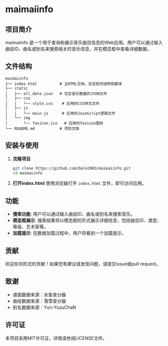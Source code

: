 # maimaiinfo

## 项目简介
maimaiinfo 是一个用于查询和展示音乐曲目信息的Web应用。用户可以通过输入曲目ID、曲名或别名来搜索相关的音乐信息，并在模态框中查看详细数据。

## 文件结构
```
maimaiinfo
├── index.html          # 主HTML文档，包含网页结构和脚本
├── static
│   ├── all_data.json   # 包含音乐数据的JSON文件
│   ├── css
│   │   └── style.css    # 应用的CSS样式文件
│   ├── js
│   │   └── main.js      # 应用的JavaScript逻辑文件
│   └── img
│       └── favicon.ico   # 应用的favicon图标
└── README.md           # 项目文档
```

## 安装与使用
1. **克隆项目**
   ```bash
   git clone https://github.com/Dale2003/maimaiinfo.git
   cd maimaiinfo
   ```

2. **打开index.html**
   使用浏览器打开 `index.html` 文件，即可访问应用。

## 功能
- **搜索功能**: 用户可以通过输入曲目ID、曲名或别名来搜索音乐。
- **模态框展示**: 搜索结果将以模态框的形式展示详细信息，包括曲目ID、类型、等级、艺术家等。
- **加载提示**: 在数据加载过程中，用户将看到一个加载提示。

## 贡献
欢迎任何形式的贡献！如果您有建议或发现问题，请提交issue或pull request。

## 致谢
- 谱面数据来源：水鱼查分器
- 曲绘数据来源：落雪查分器
- 别名数据来源：Yuri-YuzuChaN

## 许可证
本项目采用MIT许可证，详情请参阅LICENSE文件。